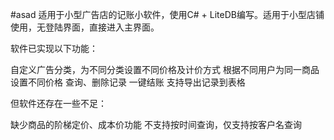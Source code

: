 #asad
适用于小型广告店的记账小软件，使用C# + LiteDB编写。适用于小型店铺使用，无登陆界面，直接进入主界面。


软件已实现以下功能：

自定义广告分类，为不同分类设置不同价格及计价方式
根据不同用户为同一商品设置不同价格
查询、删除记录
一键结账
支持导出记录到表格


但软件还存在一些不足：

缺少商品的阶梯定价、成本价功能
不支持按时间查询，仅支持按客户名查询
